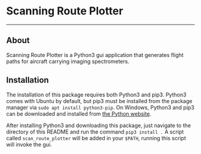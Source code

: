 # Scanning Route Plotter
-------------------------

## About
Scanning Route Plotter is a Python3 gui application that generates flight paths
 for aircraft carrying imaging spectrometers. 
## Installation
The installation of this package requires both Python3 and pip3. Python3 comes 
with Ubuntu by default, but pip3 must be installed from the package manager 
via `sudo apt install python3-pip`. On Windows, Python3 and pip3 can be 
downloaded and installed from [the Python website](https://www.python.org/).


After installing Python3 and downloading this package, just navigate to the
directory of this README and run the command `pip3 install .` A script called
`scan_route_plotter` will be added in your `$PATH`, running this script will
invoke the gui.
